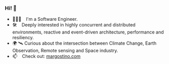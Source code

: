 ### Hi! 👋

- 🧑🏻‍💻 &ensp; I'm a Software Engineer.
- 🛠 &ensp; Deeply interested in highly concurrent and distributed environments, reactive and event-driven architecture, performance and resiliency.
- 🌍 🛰️ Curious about the intersection between Climate Change, Earth Observation, Remote sensing and Space industry.
- 📫 &ensp; Check out: [margostino.com](https://margostino.com)

